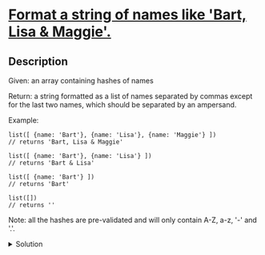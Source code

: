 # [Format a string of names like 'Bart, Lisa & Maggie'.](https://www.codewars.com/kata/53368a47e38700bd8300030d/train/javascript)
## Description
<div><p>Given: an array containing hashes of names</p>
<p>Return: a string formatted as a list of names separated by commas except for the last two names, which should be separated by an ampersand.</p>
<p>Example:</p>


<pre><code class="language-javascript"><span class="cm-variable">list</span>([ {<span class="cm-property">name</span>: <span class="cm-string">'Bart'</span>}, {<span class="cm-property">name</span>: <span class="cm-string">'Lisa'</span>}, {<span class="cm-property">name</span>: <span class="cm-string">'Maggie'</span>} ])
<span class="cm-comment">// returns 'Bart, Lisa &amp; Maggie'</span>

<span class="cm-variable">list</span>([ {<span class="cm-property">name</span>: <span class="cm-string">'Bart'</span>}, {<span class="cm-property">name</span>: <span class="cm-string">'Lisa'</span>} ])
<span class="cm-comment">// returns 'Bart &amp; Lisa'</span>

<span class="cm-variable">list</span>([ {<span class="cm-property">name</span>: <span class="cm-string">'Bart'</span>} ])
<span class="cm-comment">// returns 'Bart'</span>

<span class="cm-variable">list</span>([])
<span class="cm-comment">// returns ''</span>
</code></pre>

<p>Note: all the hashes are pre-validated and will only contain A-Z, a-z, '-' and '.'.</p>
</div>
<details><summary>Solution</summary><pre><code><span class="cm-keyword">function</span> <span class="cm-def">list</span>(<span class="cm-def">names</span>){
  <span class="cm-keyword">return</span> <span class="cm-variable-2">names</span>.<span class="cm-property">map</span>(<span class="cm-def">p</span> <span class="cm-operator">=&gt;</span> <span class="cm-variable-2">p</span>.<span class="cm-property">name</span>).<span class="cm-property">join</span>(<span class="cm-string">', '</span>).<span class="cm-property">replace</span>(<span class="cm-string-2">/,(?=[^,]*$)/</span>, <span class="cm-string">' &amp;'</span>); <span class="cm-comment">// (?= ...) === look-ahead</span>
}</code></pre></details>